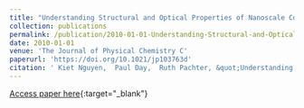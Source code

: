 ```yaml
---
title: "Understanding Structural and Optical Properties of Nanoscale CdSe Magic-Size Quantum Dots: Insight from Computational Prediction"
collection: publications
permalink: /publication/2010-01-01-Understanding-Structural-and-Optical-Properties-of-Nanoscale-CdSe-Magic-Size-Quantum-Dots-Insight-from-Computational-Prediction
date: 2010-01-01
venue: 'The Journal of Physical Chemistry C'
paperurl: 'https://doi.org/10.1021/jp103763d'
citation: ' Kiet Nguyen,  Paul Day,  Ruth Pachter, &quot;Understanding Structural and Optical Properties of Nanoscale CdSe Magic-Size Quantum Dots: Insight from Computational Prediction.&quot; The Journal of Physical Chemistry C, 2010.'
---
```

[Access paper here](https://doi.org/10.1021/jp103763d){:target="_blank"}
